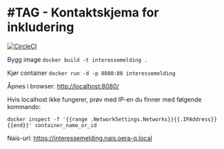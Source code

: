 #TAG - Kontaktskjema for inkludering
===========================
[![CircleCI](https://circleci.com/gh/navikt/tiltaksgjennomforing.svg?style=svg)](https://circleci.com/gh/navikt/tiltaksgjennomforing)

Bygg image
`docker build -t interessemelding .`

Kjør container
`docker run -d -p 8080:80 interessemelding`

Åpnes i browser: [http://localhost:8080/](http://localhost:8080/)

Hvis localhost ikke fungerer, prøv med IP-en du finner med følgende kommando:

`docker inspect -f '{{range .NetworkSettings.Networks}}{{.IPAddress}}{{end}}' container_name_or_id`

Nais-url: https://interessemelding.nais.oera-q.local